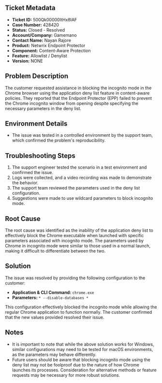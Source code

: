 ## Ticket Metadata
- **Ticket ID:** 500Qk00000ItHx8IAF
- **Case Number:** 428420
- **Status:** Closed - Resolved
- **Account/Company:** Gamemano
- **Contact Name:** Nayan Rajore
- **Product:** Netwrix Endpoint Protector
- **Component:** Content-Aware Protection
- **Feature:** Allowlist / Denylist
- **Version:** NONE

## Problem Description
The customer requested assistance in blocking the incognito mode in the Chrome browser using the application deny list feature in content-aware policies. They reported that the Endpoint Protector (EPP) failed to prevent the Chrome incognito window from opening despite specifying the necessary parameters in the deny list.

## Environment Details
- The issue was tested in a controlled environment by the support team, which confirmed the problem's reproducibility.

## Troubleshooting Steps
1. The support engineer tested the scenario in a test environment and confirmed the issue.
2. Logs were collected, and a video recording was made to demonstrate the behavior.
3. The support team reviewed the parameters used in the deny list configuration.
4. Suggestions were made to use wildcard parameters to block incognito mode.

## Root Cause
The root cause was identified as the inability of the application deny list to effectively block the Chrome executable when launched with specific parameters associated with incognito mode. The parameters used by Chrome in incognito mode were similar to those used in a normal launch, making it difficult to differentiate between the two.

## Solution
The issue was resolved by providing the following configuration to the customer:
- **Application & CLI Command:** `chrome.exe`
- **Parameters:** `* --disable-databases *`

This configuration effectively blocked the incognito mode while allowing the regular Chrome application to function normally. The customer confirmed that the new values provided resolved their issue.

## Notes
- It is important to note that while the above solution works for Windows, similar configurations may need to be tested for macOS environments, as the parameters may behave differently.
- Future users should be aware that blocking incognito mode using the deny list may not be foolproof due to the nature of how Chrome launches its processes. Consideration for alternative methods or feature requests may be necessary for more robust solutions.
